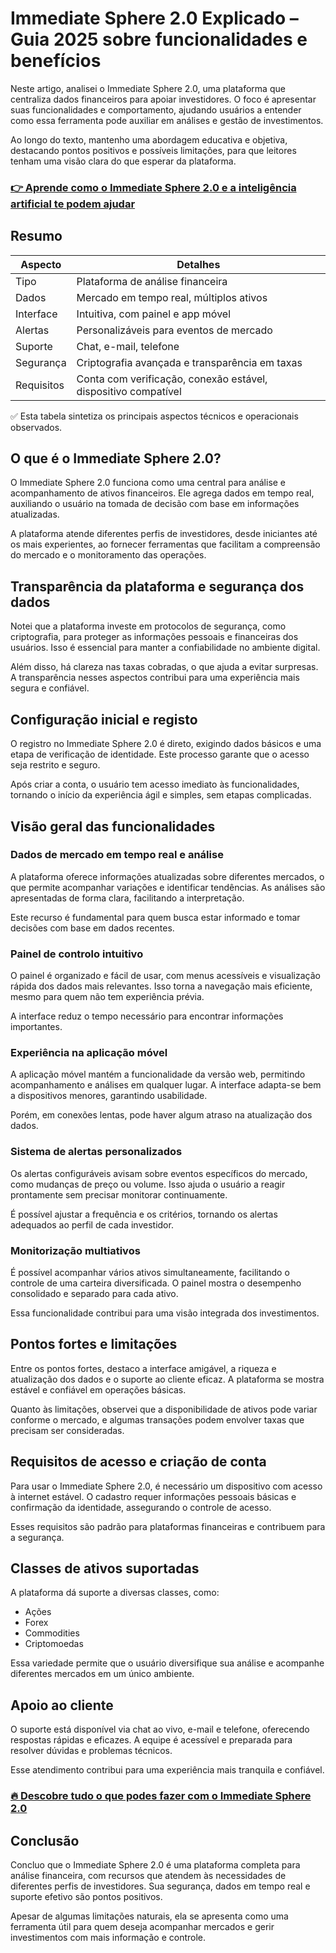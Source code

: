 # Immediate Sphere 2.0 Explicado – Guia 2025 sobre funcionalidades e benefícios
 
Neste artigo, analisei o Immediate Sphere 2.0, uma plataforma que centraliza dados financeiros para apoiar investidores. O foco é apresentar suas funcionalidades e comportamento, ajudando usuários a entender como essa ferramenta pode auxiliar em análises e gestão de investimentos.

Ao longo do texto, mantenho uma abordagem educativa e objetiva, destacando pontos positivos e possíveis limitações, para que leitores tenham uma visão clara do que esperar da plataforma.

### [👉 Aprende como o Immediate Sphere 2.0 e a inteligência artificial te podem ajudar](https://tinyurl.com/bdzxuruu)
## Resumo

| Aspecto                | Detalhes                                           |
|------------------------|---------------------------------------------------|
| Tipo                   | Plataforma de análise financeira                   |
| Dados                  | Mercado em tempo real, múltiplos ativos            |
| Interface              | Intuitiva, com painel e app móvel                   |
| Alertas                | Personalizáveis para eventos de mercado            |
| Suporte                | Chat, e-mail, telefone                              |
| Segurança              | Criptografia avançada e transparência em taxas    |
| Requisitos             | Conta com verificação, conexão estável, dispositivo compatível |

✅ Esta tabela sintetiza os principais aspectos técnicos e operacionais observados.

## O que é o Immediate Sphere 2.0?
O Immediate Sphere 2.0 funciona como uma central para análise e acompanhamento de ativos financeiros. Ele agrega dados em tempo real, auxiliando o usuário na tomada de decisão com base em informações atualizadas.

A plataforma atende diferentes perfis de investidores, desde iniciantes até os mais experientes, ao fornecer ferramentas que facilitam a compreensão do mercado e o monitoramento das operações.

## Transparência da plataforma e segurança dos dados
Notei que a plataforma investe em protocolos de segurança, como criptografia, para proteger as informações pessoais e financeiras dos usuários. Isso é essencial para manter a confiabilidade no ambiente digital.

Além disso, há clareza nas taxas cobradas, o que ajuda a evitar surpresas. A transparência nesses aspectos contribui para uma experiência mais segura e confiável.

## Configuração inicial e registo
O registro no Immediate Sphere 2.0 é direto, exigindo dados básicos e uma etapa de verificação de identidade. Este processo garante que o acesso seja restrito e seguro.

Após criar a conta, o usuário tem acesso imediato às funcionalidades, tornando o início da experiência ágil e simples, sem etapas complicadas.

## Visão geral das funcionalidades

### Dados de mercado em tempo real e análise
A plataforma oferece informações atualizadas sobre diferentes mercados, o que permite acompanhar variações e identificar tendências. As análises são apresentadas de forma clara, facilitando a interpretação.

Este recurso é fundamental para quem busca estar informado e tomar decisões com base em dados recentes.

### Painel de controlo intuitivo
O painel é organizado e fácil de usar, com menus acessíveis e visualização rápida dos dados mais relevantes. Isso torna a navegação mais eficiente, mesmo para quem não tem experiência prévia.

A interface reduz o tempo necessário para encontrar informações importantes.

### Experiência na aplicação móvel
A aplicação móvel mantém a funcionalidade da versão web, permitindo acompanhamento e análises em qualquer lugar. A interface adapta-se bem a dispositivos menores, garantindo usabilidade.

Porém, em conexões lentas, pode haver algum atraso na atualização dos dados.

### Sistema de alertas personalizados
Os alertas configuráveis avisam sobre eventos específicos do mercado, como mudanças de preço ou volume. Isso ajuda o usuário a reagir prontamente sem precisar monitorar continuamente.

É possível ajustar a frequência e os critérios, tornando os alertas adequados ao perfil de cada investidor.

### Monitorização multiativos
É possível acompanhar vários ativos simultaneamente, facilitando o controle de uma carteira diversificada. O painel mostra o desempenho consolidado e separado para cada ativo.

Essa funcionalidade contribui para uma visão integrada dos investimentos.

## Pontos fortes e limitações
Entre os pontos fortes, destaco a interface amigável, a riqueza e atualização dos dados e o suporte ao cliente eficaz. A plataforma se mostra estável e confiável em operações básicas.

Quanto às limitações, observei que a disponibilidade de ativos pode variar conforme o mercado, e algumas transações podem envolver taxas que precisam ser consideradas.

## Requisitos de acesso e criação de conta
Para usar o Immediate Sphere 2.0, é necessário um dispositivo com acesso à internet estável. O cadastro requer informações pessoais básicas e confirmação da identidade, assegurando o controle de acesso.

Esses requisitos são padrão para plataformas financeiras e contribuem para a segurança.

## Classes de ativos suportadas
A plataforma dá suporte a diversas classes, como:

- Ações  
- Forex  
- Commodities  
- Criptomoedas

Essa variedade permite que o usuário diversifique sua análise e acompanhe diferentes mercados em um único ambiente.

## Apoio ao cliente
O suporte está disponível via chat ao vivo, e-mail e telefone, oferecendo respostas rápidas e eficazes. A equipe é acessível e preparada para resolver dúvidas e problemas técnicos.

Esse atendimento contribui para uma experiência mais tranquila e confiável.

### [🔥 Descobre tudo o que podes fazer com o Immediate Sphere 2.0](https://tinyurl.com/bdzxuruu)
## Conclusão
Concluo que o Immediate Sphere 2.0 é uma plataforma completa para análise financeira, com recursos que atendem às necessidades de diferentes perfis de investidores. Sua segurança, dados em tempo real e suporte efetivo são pontos positivos.

Apesar de algumas limitações naturais, ela se apresenta como uma ferramenta útil para quem deseja acompanhar mercados e gerir investimentos com mais informação e controle.